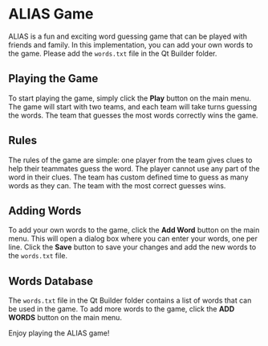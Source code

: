 
# ALIAS Game

ALIAS is a fun and exciting word guessing game that can be played with friends and family. In this implementation, you can add your own words to the game. Please add the `words.txt` file in the Qt Builder folder.

## Playing the Game

To start playing the game, simply click the **Play** button on the main menu. The game will start with two teams, and each team will take turns guessing the words. The team that guesses the most words correctly wins the game.

## Rules

The rules of the game are simple: one player from the team gives clues to help their teammates guess the word. The player cannot use any part of the word in their clues. The team has custom defined time to guess as many words as they can. The team with the most correct guesses wins.

## Adding Words

To add your own words to the game, click the **Add Word** button on the main menu. This will open a dialog box where you can enter your words, one per line. Click the **Save** button to save your changes and add the new words to the `words.txt` file.

## Words Database

The `words.txt` file in the Qt Builder folder contains a list of words that can be used in the game. To add more words to the game, click the  **ADD WORDS** button on the main menu.

Enjoy playing the ALIAS game!
